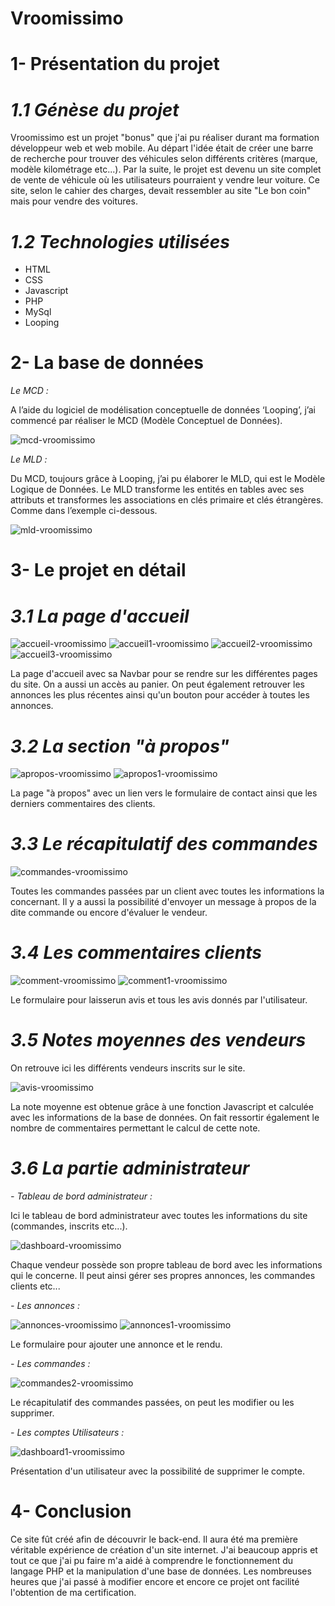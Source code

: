 # Vroomissimo

# 1- Présentation du projet

# _1.1 Génèse du projet_

Vroomissimo est un projet "bonus" que j'ai pu réaliser durant ma formation développeur web et web mobile. Au départ l'idée était de créer une barre de recherche pour trouver des véhicules selon différents critères (marque, modèle kilométrage etc...). Par la suite, le projet est devenu un site complet de vente de véhicule où les utilisateurs pourraient y vendre leur voiture. Ce site, selon le cahier des charges, devait ressembler au site "Le bon coin" mais pour vendre des voitures.

# _1.2 Technologies utilisées_

- HTML
- CSS
- Javascript
- PHP
- MySql
- Looping

# 2- La base de données

_Le MCD :_

A l’aide du logiciel de modélisation conceptuelle de données ‘Looping’, j’ai commencé par réaliser le MCD (Modèle Conceptuel de Données).

![mcd-vroomissimo](https://github.com/cedric-chimot/Vroomissimo/assets/106061524/0a03c28c-9482-4afb-93e5-c24c1b160bcc)

_Le MLD :_

Du MCD, toujours grâce à Looping, j’ai pu élaborer le MLD, qui est le Modèle Logique de Données. Le MLD transforme les entités en tables avec ses attributs et transformes les associations en clés primaire et clés étrangères. Comme dans l’exemple ci-dessous.

![mld-vroomissimo](https://github.com/cedric-chimot/Vroomissimo/assets/106061524/ffb082f3-9189-452d-a0f7-1fda2606cf16)

# 3- Le projet en détail

# _3.1 La page d'accueil_

![accueil-vroomissimo](https://github.com/cedric-chimot/Vroomissimo/assets/106061524/4b5a2b55-9032-442b-a8db-3331078bd876)
![accueil1-vroomissimo](https://github.com/cedric-chimot/Vroomissimo/assets/106061524/bfcbd773-64c3-4ac3-9232-177607683df6)
![accueil2-vroomissimo](https://github.com/cedric-chimot/Vroomissimo/assets/106061524/e8125b86-bcff-432e-93be-20a0465bcd92)
![accueil3-vroomissimo](https://github.com/cedric-chimot/Vroomissimo/assets/106061524/e9ef14af-4a29-4ed6-a73f-28915414024f)

La page d'accueil avec sa Navbar pour se rendre sur les différentes pages du site. On a aussi un accès au panier. On peut également retrouver les annonces les plus récentes ainsi qu'un bouton pour accéder à toutes les annonces.

# _3.2 La section "à propos"_

![apropos-vroomissimo](https://github.com/cedric-chimot/Vroomissimo/assets/106061524/0a4db36c-c827-4b3e-be6d-2f3630051d7e)
![apropos1-vroomissimo](https://github.com/cedric-chimot/Vroomissimo/assets/106061524/4384dd4b-992f-4cc4-adf0-7c6cbc24f06f)

La page "à propos" avec un lien vers le formulaire de contact ainsi que les derniers commentaires des clients.

# _3.3 Le récapitulatif des commandes_

![commandes-vroomissimo](https://github.com/cedric-chimot/Vroomissimo/assets/106061524/5f15d87a-a1ae-4e22-b1a2-f70afe53ed15)

Toutes les commandes passées par un client avec toutes les informations la concernant. Il y a aussi la possibilité d'envoyer un message à propos de la dite commande ou encore d'évaluer le vendeur.

# _3.4 Les commentaires clients_

![comment-vroomissimo](https://github.com/cedric-chimot/Vroomissimo/assets/106061524/408841c4-e536-4923-b754-9b512355bd37)
![comment1-vroomissimo](https://github.com/cedric-chimot/Vroomissimo/assets/106061524/fd771d20-0347-4398-9c0f-529f92c7b035)

Le formulaire pour laisserun avis et tous les avis donnés par l'utilisateur.

# _3.5 Notes moyennes des vendeurs_

On retrouve ici les différents vendeurs inscrits sur le site.

![avis-vroomissimo](https://github.com/cedric-chimot/Vroomissimo/assets/106061524/2cb0f539-061c-472c-8283-c5e3b673e911)

La note moyenne est obtenue grâce à une fonction Javascript et calculée avec les informations de la base de données. On fait ressortir également le nombre de commentaires permettant le calcul de cette note.

# _3.6 La partie administrateur_

_- Tableau de bord administrateur :_

Ici le tableau de bord administrateur avec toutes les informations du site (commandes, inscrits etc...).

![dashboard-vroomissimo](https://github.com/cedric-chimot/Vroomissimo/assets/106061524/1167dc0d-a659-4966-b09a-b0a260b95050)

Chaque vendeur possède son propre tableau de bord avec les informations qui le concerne. Il peut ainsi gérer ses propres annonces,  les commandes clients etc...

_- Les annonces :_

![annonces-vroomissimo](https://github.com/cedric-chimot/Vroomissimo/assets/106061524/ffa88771-66aa-4345-8009-f13801630aec)
![annonces1-vroomissimo](https://github.com/cedric-chimot/Vroomissimo/assets/106061524/09f3cfab-0190-4505-bd87-4e37defc3eaf)

Le formulaire pour ajouter une annonce et le rendu.

_- Les commandes :_

![commandes2-vroomissimo](https://github.com/cedric-chimot/Vroomissimo/assets/106061524/b4f9b4c2-a323-43de-81f9-b0ab867f9b66)

Le récapitulatif des commandes passées, on peut les modifier ou les supprimer.

_- Les comptes Utilisateurs :_

![dashboard1-vroomissimo](https://github.com/cedric-chimot/Vroomissimo/assets/106061524/f7a8298c-e06e-48b9-b573-ba77e6aed9a2)

Présentation d'un utilisateur avec la possibilité de supprimer le compte.

# 4- Conclusion

Ce site fût créé afin de découvrir le back-end. Il aura été ma première véritable expérience de création d'un site internet. J'ai beaucoup appris et tout ce que j'ai pu faire m'a aidé à comprendre le fonctionnement du langage PHP et la manipulation d'une base de données. Les nombreuses heures que j'ai passé à modifier encore et encore ce projet ont facilité l'obtention de ma certification.
